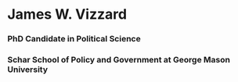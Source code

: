 # James W. Vizzard
### PhD Candidate in Political Science
### Schar School of Policy and Government at George Mason University

